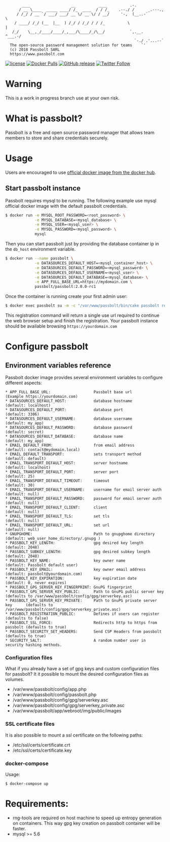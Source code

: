 ```
       ____                  __          ____          .-.
      / __ \____  _____ ____/ /_  ____  / / /_    .--./ /      _.---.,
     / /_/ / __ `/ ___/ ___/ __ \/ __ \/ / __/     '-,  (__..-`       \
    / ____/ /_/ (__  |__  ) /_/ / /_/ / / /_          \                |
   /_/    \__,_/____/____/_,___/\____/_/\__/           `,.__.   ^___.-/
                                                         `-./ .'...--`
  The open-source password management solution for teams    `'
  (c) 2018 Passbolt SARL
  https://www.passbolt.com
```

[![license](https://img.shields.io/github/license/passbolt/passbolt_docker.svg?style=flat-square)](https://github.com/passbolt/passbolt_docker/LICENSE)
[![Docker Pulls](https://img.shields.io/docker/pulls/passbolt/passbolt.svg?style=flat-square)](https://hub.docker.com/r/passbolt/passbolt/tags/)
[![GitHub release](https://img.shields.io/github/release/passbolt/passbolt_docker.svg?style=flat-square)](https://github.com/passbolt/passbolt_docker/releases)
[![Twitter Follow](https://img.shields.io/twitter/follow/passbolt.svg?style=social&label=Follow)](https://twitter.com/passbolt)

# Warning

This is a work in progress branch use at your own risk.

# What is passbolt?

Passbolt is a free and open source password manager that allows team members to
store and share credentials securely.

# Usage

Users are encouraged to use [official docker image from the docker hub](https://hub.docker.com/r/passbolt/passbolt/).

## Start passbolt instance

Passbolt requires mysql to be running. The following example use mysql official
docker image with the default passbolt credentials.

```bash
$ docker run -e MYSQL_ROOT_PASSWORD=<root_password> \
             -e MYSQL_DATABASE=<mysql_database> \
             -e MYSQL_USER=<mysql_user> \
             -e MYSQL_PASSWORD=<mysql_password> \
             mysql
```

Then you can start passbolt just by providing the database container ip in the
`db_host` environment variable.

```bash
$ docker run --name passbolt \
             -e DATASOURCES_DEFAULT_HOST=<mysql_container_host> \
             -e DATASOURCES_DEFAULT_PASSWORD=<mysql_password> \
             -e DATASOURCES_DEFAULT_USERNAME=<mysql_user> \
             -e DATASOURCES_DEFAULT_DATABASE=<mysql_database> \
             -e APP_FULL_BASE_URL=https://mydomain.com \
             passbolt/passbolt:2.0.0-rc1
```

Once the container is running create your first admin user:

```bash
$ docker exec passbolt su -m -c "/var/www/passbolt/bin/cake passbolt register_user -u your@email.com -f yourname -l surname -r admin" -s /bin/sh www-data
```

This registration command will return a single use url required to continue the
web browser setup and finish the registration. Your passbolt instance should be
available browsing `https://yourdomain.com`

# Configure passbolt

## Environment variables reference

Passbolt docker image provides several environment variables to configure different aspects:

```
* APP_FULL_BASE_URL:                   Passbolt base url                     (Example https://yourdomain.com)
* DATASOURCES_DEFAULT_HOST:            database hostname                     (default: localhost)
* DATASOURCES_DEFAULT_PORT:            database port                         (default: 3306)
* DATASOURCES_DEFAULT_USERNAME:        database username                     (default: my_app)
* DATASOURCES_DEFAULT_PASSWORD:        database password                     (default: secret)
* DATASOURCES_DEFAULT_DATABASE:        database name                         (default: my_app)
* EMAIL_DEFAULT_FROM:                  from email address                    (default: contact@mydomain.local)
* EMAIL_DEFAULT_TRANSPORT:             sets transport method                 (default: default)
* EMAIL_TRANSPORT_DEFAULT_HOST:        server hostname                       (default: localhost)
* EMAIL_TRANSPORT_DEFAULT_PORT:        server port                           (default: 25)
* EMAIL_TRANSPORT_DEFAULT_TIMEOUT:     timeout                               (default: 30)
* EMAIL_TRANSPORT_DEFAULT_USERNAME:    username for email server auth        (default: null)
* EMAIL_TRANSPORT_DEFAULT_PASSWORD:    password for email server auth        (default: null)
* EMAIL_TRANSPORT_DEFAULT_CLIENT:      client                                (default: null)
* EMAIL_TRANSPORT_DEFAULT_TLS:         set tls                               (default: null)
* EMAIL_TRANSPORT_DEFAULT_URL:         set url                               (default: null)
* GNUPGHOME:                           Path to gnupghome directory           (default: web_user_home_directory/.gnupg )
* PASSBOLT_KEY_LENGTH:                 gpg desired key length                (default: 2048)
* PASSBOLT_SUBKEY_LENGTH:              gpg desired subkey length             (default: 2048)
* PASSBOLT_KEY_NAME:                   key owner name                        (default: Passbolt default user)
* PASSBOLT_KEY_EMAIL:                  key owner email address               (default: passbolt@yourdomain.com)
* PASSBOLT_KEY_EXPIRATION:             key expiration date                   (default: 0, never expires)
* PASSBOLT_GPG_SERVER_KEY_FINGERPRINT: GnuPG fingerprint
* PASSBOLT_GPG_SERVER_KEY_PUBLIC:      Path to GnuPG public server key       (defaults to /var/www/passbolt/config/gpg/serverkey.asc)
* PASSBOLT_GPG_SERVER_KEY_PRIVATE:     Path to GnuPG private server key      (defaults to /var/www/passbolt/config/gpg/serverkey_private.asc)
* PASSBOLT_REGISTRATION_PUBLIC:        Defines if users can register         (defaults to false)
* PASSBOLT_SSL_FORCE:                  Redirects http to https from passbolt (defaults to true)
* PASSBOLT_SECURITY_SET_HEADERS:       Send CSP Headers from passbolt        (defaults to true)
* SECURITY_SALT:                       A random number user in security hashing methods.
```

### Configuration files

What if you already have a set of gpg keys and custom configuration files for passbolt?
It it possible to mount the desired configuration files as volumes.

* /var/www/passbolt/config/app.php
* /var/www/passbolt/config/passbolt.php
* /var/www/passbolt/config/gpg/serverkey.asc
* /var/www/passbolt/config/gpg/serverkey_private.asc
* /var/www/passbolt/app/webroot/img/public/images

### SSL certificate files

It is also possible to mount a ssl certificate on the following paths:

* /etc/ssl/certs/certificate.crt
* /etc/ssl/certs/certificate.key

### docker-compose

Usage:

```
$ docker-compose up
```

# Requirements:

* rng-tools are required on host machine to speed up entropy generation on containers.
This way gpg key creation on passbolt container will be faster.
* mysql >= 5.6
